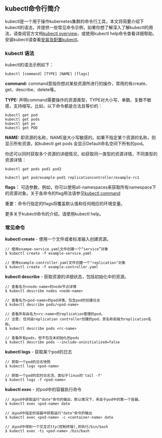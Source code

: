
## kubectl命令行简介


kubectl是一个用于操作kubernetes集群的命令行工具，本文将简要介绍下kubectl的语法，并提供一些常见命令示例，如果你想了解深入了解kubectl的用法，请查阅官方文档[kubectl overview](https://kubernetes.io/docs/reference/kubectl/overview/)，或使用kubectl help命令查看详细帮助。 安装kubectl请查看[安装及配置kubectl](connectviakubectl)。


### kubectl 语法

kubectl的语法示例如下：
```
kubectl [command] [TYPE] [NAME] [flags]
```
**command:** command意指你想对某些资源所进行的操作，常用的有create、get、describe、delete等。

**TYPE:** 声明command需要操作的资源类型，TYPE对大小写、单数、复数不敏感，支持缩写。比如，以下命令都是合法且等价的：
```
kubectl get pod 
kubectl get pods
kubectl get po
kubectl get POD
```
**NAME:** 即资源的名称，NAME是大小写敏感的。如果不指定某个资源的名称，则显示所有资源，如kubectl get pods 会显示Default命名空间下所有的pod。

你还可以同时获取多个资源的详细情况，如获取同一类型的资源详情，不同类型的资源详情：
```
kubectl get pods pod1 pod2
```

```
kubectl get pod/example-pod1 replicationcontroller/example-rc1
```

**flags：** 可选参数，例如，你可以使用all-namespaces来获取所有namespace下的资源对象。关于各命令的flag用法请参见[kubectl command](https://kubernetes.io/docs/reference/generated/kubectl/kubectl-commands)

重要：命令行指定的flags将覆盖默认值和任何相应的环境变量。

更多关于kubectl命令的介绍，请使用kubectl help。


### 常见命令

**kubectl create** - 使用一个文件或者标准输入创建资源。

```
// 使用exampe-service.yaml文件创建一个“service”对象
$ kubectl create -f example-service.yaml

// 使用example-controller.yaml文件创建一个"replication"对象
$ kubectl create -f example-controller.yaml

```

**kubectl describe** - 获取资源的详细状态，包括初始化中的资源。

```
// 查看名为<node-name>的node节点详情
$ kubectl describe nodes <node-name>

// 查看名为<pod-name>的pod详情，包含pod的创建日志
$ kubectl describe pods/<pod-name>

// 查看所有由名为<rc-name>的replication管理的pod。
// 注意: 任何由replication controller创建的pod，其名称前缀为replication名称。
$ kubectl describe pods <rc-name>

// 查看所有pods，但不包含未初始化的pods
$ kubectl describe pods --include-uninitialized=false

```

**kubectl logs** - 获取某个pod的日志

```
// 获取一个pod的日志快照
$ kubectl logs <pod-name>

// 获取一个pod的实时日志流，类似于linux的'tail -f'
$ kubectl logs -f <pod-name>
```

**kubectl exec** - 对pod中的容器执行命令

```
// 从pod中获取运行"date"命令的输出，默认情况下，来自于pod中的第一个容器。
$ kubectl exec <pod-name> date

// 从pod中指定的容器中获取运行"date"命令的输出
$ kubectl exec <pod-name> -c <container-name> date

// 从pod中得到一个交互式tty(控制终端),并执行/bin/bash
$ kubectl exec -ti <pod-name> /bin/bash
```
